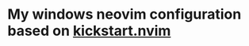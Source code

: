 # My windows neovim configuration based on [kickstart.nvim](https://github.com/nvim-lua/kickstart.nvim)
